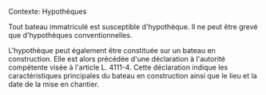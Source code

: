 Contexte: Hypothèques

Tout bateau immatriculé est susceptible d'hypothèque. Il ne peut être grevé que d'hypothèques conventionnelles.

L'hypothèque peut également être constituée sur un bateau en construction. Elle est alors précédée d'une déclaration à l'autorité compétente visée à l'article L. 4111-4. Cette déclaration indique les caractéristiques principales du bateau en construction ainsi que le lieu et la date de la mise en chantier.